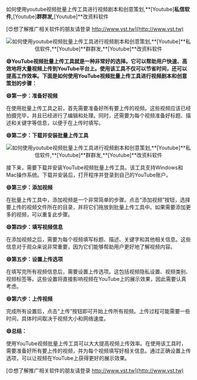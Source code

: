 如何使用youtube视频批量上传工具进行视频剧本和创意策划,**[Youtube]**私信软件,**[Youtube]**群群发,**[Youtube]**改资料软件

[😍想了解推广相关软件的朋友请登录 http://www.vst.tw](http://www.vst.tw)

 <center><img src="https://vst.tw/MP4/tuiguang/png/7.png" alt="如何使用youtube视频批量上传工具进行视频剧本和创意策划,**[Youtube]**私信软件,**[Youtube]**群群发,**[Youtube]**改资料软件"></center>

**😄YouTube视频批量上传工具就是一种非常好的选择。它可以帮助用户快速、高效地将大量视频上传到YouTube平台上。使用该工具不仅可以节省时间，还可以提高工作效率。下面是如何使用YouTube视频批量上传工具进行视频剧本和创意策划的步骤：**

**😄第一步：准备好视频**

在使用批量上传工具之前，首先需要准备好所有要上传的视频。这些视频应该已经拍摄完毕，并且已经进行了编辑和处理。同时，还需要为每个视频准备好标题、描述和关键字等信息，以便于在上传时填写。

**😄第二步：下载并安装批量上传工具**

 <center><img src="https://vst.tw/MP4/tuiguang/png/4.png" alt="如何使用youtube视频批量上传工具进行视频剧本和创意策划,**[Youtube]**私信软件,**[Youtube]**群群发,**[Youtube]**改资料软件"></center>

接下来，需要下载并安装YouTube视频批量上传工具。该工具支持Windows和Mac操作系统。下载并安装后，打开程序并登录到自己的YouTube账户。

**😄第三步：添加视频**

在批量上传工具中，添加视频是一个非常简单的步骤。点击“添加视频”按钮，选择要上传的视频文件所在的目录，并将它们拖放到批量上传工具中。如果需要添加更多的视频，可以重复此步骤。

**😄第四步：填写视频信息**

在添加视频之后，需要为每个视频填写标题、描述、关键字和其他相关信息。这些信息对于观众来说非常重要，因为它们能够帮助用户更好地了解视频内容。

**😄第五步：设置上传选项**

在填写完所有视频信息后，需要设置上传选项。这包括视频隐私设置、视频类别、视频标签等。这些设置将直接影响视频在YouTube上的展示效果，因此需要认真考虑。

**😄第六步：上传视频**

完成所有设置后，点击“上传”按钮即可开始上传所有视频。上传过程可能需要一些时间，具体时间取决于视频大小和网络速度。

**😄总结：**

使用YouTube视频批量上传工具可以大大提高视频上传效率。在使用该工具时，需要准备好所有要上传的视频，并为每个视频填写好相关信息。通过正确设置上传选项，可以让视频在YouTube上获得更好的展示效果。

[😍想了解推广相关软件的朋友请登录 http://www.vst.tw](http://www.vst.tw)



